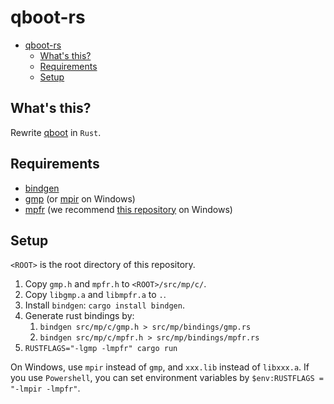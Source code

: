 # qboot-rs

- [qboot-rs](#qboot-rs)
  - [What's this?](#whats-this)
  - [Requirements](#requirements)
  - [Setup](#setup)

## What's this?

Rewrite [qboot](https://github.com/selpoG/qboot) in `Rust`.

## Requirements

- [bindgen](https://github.com/rust-lang/rust-bindgen)
- [gmp](https://gmplib.org/) (or [mpir](https://github.com/BrianGladman/mpir.git) on Windows)
- [mpfr](http://mpfr.org/) (we recommend [this repository](https://github.com/BrianGladman/mpfr.git) on Windows)

## Setup

`<ROOT>` is the root directory of this repository.

1. Copy `gmp.h` and `mpfr.h` to `<ROOT>/src/mp/c/`.
2. Copy `libgmp.a` and `libmpfr.a` to `.`.
3. Install `bindgen`: `cargo install bindgen`.
4. Generate rust bindings by:
   1. `bindgen src/mp/c/gmp.h > src/mp/bindings/gmp.rs`
   2. `bindgen src/mp/c/mpfr.h > src/mp/bindings/mpfr.rs`
5. `RUSTFLAGS="-lgmp -lmpfr" cargo run`

On Windows, use `mpir` instead of `gmp`, and `xxx.lib` instead of `libxxx.a`.
If you use `Powershell`, you can set environment variables by `$env:RUSTFLAGS = "-lmpir -lmpfr"`.

